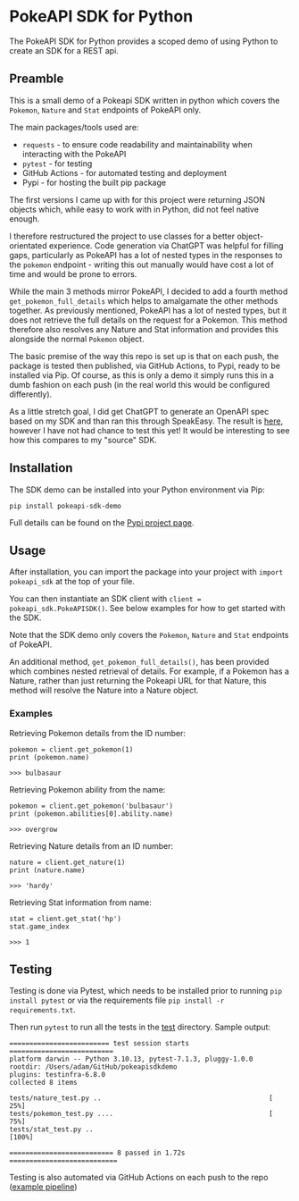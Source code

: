 # PokeAPI SDK for Python

The PokeAPI SDK for Python provides a scoped demo of using Python to create an SDK for a REST api.

## Preamble

This is a small demo of a Pokeapi SDK written in python which covers the `Pokemon`, `Nature` and `Stat` endpoints of PokeAPI only.

The main packages/tools used are:

- `requests` - to ensure code readability and maintainability when interacting with the PokeAPI
- `pytest` - for testing
- GitHub Actions - for automated testing and deployment
- Pypi - for hosting the built pip package

The first versions I came up with for this project were returning JSON objects which, while easy to work with in Python, did not feel native enough.

I therefore restructured the project to use classes for a better object-orientated experience. Code generation via ChatGPT was helpful for filling gaps, particularly as PokeAPI has a lot of nested types in the responses to the `pokemon` endpoint - writing this out manually would have cost a lot of time and would be prone to errors.

While the main 3 methods mirror PokeAPI, I decided to add a fourth method `get_pokemon_full_details` which helps to amalgamate the other methods together. As previously mentioned, PokeAPI has a lot of nested types, but it does not retrieve the full details on the request for a Pokemon. This method therefore also resolves any Nature and Stat information and provides this alongside the normal `Pokemon` object.

The basic premise of the way this repo is set up is that on each push, the package is tested then published, via GitHub Actions, to Pypi, ready to be installed via Pip. Of course, as this is only a demo it simply runs this in a dumb fashion on each push (in the real world this would be configured differently).

As a little stretch goal, I did get ChatGPT to generate an OpenAPI spec based on my SDK and than ran this through SpeakEasy. The result is [here](https://github.com/speakeasy-sdks/bytesguy-sample-sdk), however I have not had chance to test this yet! It would be interesting to see how this compares to my "source" SDK.

## Installation

The SDK demo can be installed into your Python environment via Pip:

```
pip install pokeapi-sdk-demo
```

Full details can be found on the [Pypi project page](https://pypi.org/project/pokeapi-sdk-demo/).

## Usage

After installation, you can import the package into your project with `import pokeapi_sdk` at the top of your file.

You can then instantiate an SDK client with `client = pokeapi_sdk.PokeAPISDK()`. See below examples for how to get started with the SDK. 

Note that the SDK demo only covers the `Pokemon`, `Nature` and `Stat` endpoints of PokeAPI. 

An additional method, `get_pokemon_full_details()`, has been provided which combines nested retrieval of details. For example, if a Pokemon has a Nature, rather than just returning the Pokeapi URL for that Nature, this method will resolve the Nature into a Nature object.

### Examples

Retrieving Pokemon details from the ID number:

```
pokemon = client.get_pokemon(1)
print (pokemon.name)

>>> bulbasaur
```

Retrieving Pokemon ability from the name:

```
pokemon = client.get_pokemon('bulbasaur')
print (pokemon.abilities[0].ability.name)

>>> overgrow
```

Retrieving Nature details from an ID number:

```
nature = client.get_nature(1)
print (nature.name)

>>> 'hardy'
```

Retrieving Stat information from name:

```
stat = client.get_stat('hp')
stat.game_index

>>> 1
```

## Testing

Testing is done via Pytest, which needs to be installed prior to running `pip install pytest` or via the requirements file `pip install -r requirements.txt`.

Then run `pytest` to run all the tests in the [test](tests/) directory. Sample output:

```
========================= test session starts ==========================
platform darwin -- Python 3.10.13, pytest-7.1.3, pluggy-1.0.0
rootdir: /Users/adam/GitHub/pokeapisdkdemo
plugins: testinfra-6.8.0
collected 8 items                                                      

tests/nature_test.py ..                                          [ 25%]
tests/pokemon_test.py ....                                       [ 75%]
tests/stat_test.py ..                                            [100%]

========================== 8 passed in 1.72s ===========================
```

Testing is also automated via GitHub Actions on each push to the repo ([example pipeline](https://github.com/BytesGuy/pokeapisdkdemo/actions/runs/7133047284/job/19424902120))